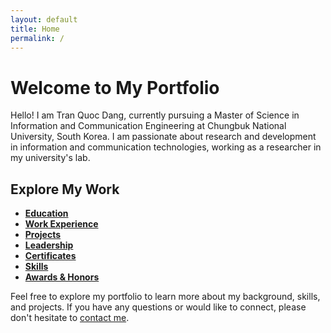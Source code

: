 ```yaml
---
layout: default
title: Home
permalink: /
---
```


# Welcome to My Portfolio

Hello! I am Tran Quoc Dang, currently pursuing a Master of Science in Information and Communication Engineering at Chungbuk National University, South Korea. I am passionate about research and development in information and communication technologies, working as a researcher in my university's lab.

## Explore My Work

- **[Education](education)**
- **[Work Experience](work)**
- **[Projects](projects)**
- **[Leadership](leadership)**
- **[Certificates](certificates)**
- **[Skills](skills)**
- **[Awards & Honors](awards)**

Feel free to explore my portfolio to learn more about my background, skills, and projects. If you have any questions or would like to connect, please don't hesitate to [contact me](#contact).
